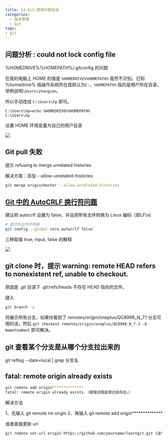 ```yaml
---
title: 14-Git-使用问题总结
categories:
  - 版本管理
  - Git
tags:
- git
---
```


## 问题分析 : could not lock config file

%HOMEDRIVE%%HOMEPATH%/.gitconfig 的问题

在我的电脑上 HOME 的值是 `%HOMEDRIVE%%HOMEPATH%` 竟然不识别。已知 %homedrive% 指操作系统所在盘默认为`C:`，`%HOMEPATH%` 指的是用户所在目录，举例说明`\Users\zhangsan`。

所以手动改成 `C:\Users\hp` 即可。

```text
C:\Users\hp>echo %HOMEDRIVE%%HOMEPATH%
C:\Users\hp
```

设置 HOME 环境变量为自己的用户目录

![](https://upload-images.jianshu.io/upload_images/1662509-4bd31644e369a6d6.png?imageMogr2/auto-orient/strip%7CimageView2/2/w/1240)

## Git pull 失败

提示 refusing to merge unrelated histories

解决方案：添加 --allow-unrelated-histories

```sh
git merge origin/master --allow-unrelated-histories
```

## [Git 中的 AutoCRLF 换行符问题](https://www.cnblogs.com/flying_bat/p/3324769.html)

建议把 autocrlf 设置为 false，并且把所有文件转换为 Linux 编码（即LF\n)

```sh
# 提交检出均不转换
git config --global core.autocrlf false`
```

三种取值 true, input, false 的解释

![](https://upload-images.jianshu.io/upload_images/1662509-65a7a820b77dd9b9.png?imageMogr2/auto-orient/strip%7CimageView2/2/w/1240)

## git clone 时，提示 warning: remote HEAD refers to nonexistent ref, unable to checkout.

原因是 .git 目录下 .git/refs/heads 不存在 HEAD 指向的文件。

键入

```sh
git branch -a
```

将展示所有分支，如果你看到了 remotes/origin/oneplus/QC8998_N_7.1 分支可用的话，然后 `git checkout remotes/origin/oneplus/QC8998_N_7.1 -b NameYouWant` 即可解决。

## git 查看某个分支是从哪个分支拉出来的

git reflog --date=local | grep 分支名

## fatal: remote origin already exists

```sh
git remote add origin**************
fatal: remote origin already exists.（报错远程起源已经存在。）
```

解决方法

1、先输入 git remote rm origin
2、再输入 git remote add origin**************

或者直接更新 url

```sh
git remote set-url origin https://github.com/yourname/learngit.git (这个是你的复制的仓库地址)
```
